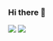 ### Hi there 👋

<img src="https://img.shields.io/badge/HTML5-E34F26.svg?style=flat-square&logo=HTML5&logoColor=white"/>
<img src="https://img.shields.io/badge/Javascript-F7DF1E?style=flat-square&logo=JavaScript&logoColor=white"/>


<!--
**uneezone/uneezone** is a ✨ _special_ ✨ repository because its `README.md` (this file) appears on your GitHub profile.

Here are some ideas to get you started:

- 🔭 I’m currently working on ...
- 🌱 I’m currently learning ...
- 👯 I’m looking to collaborate on ...
- 🤔 I’m looking for help with ...
- 💬 Ask me about ...
- 📫 How to reach me: ...
- 😄 Pronouns: ...
- ⚡ Fun fact: ...
-->

